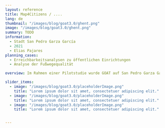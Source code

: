 ```yaml
---
layout: reference
title: Map4Citizens / ....
lang: de
thumbnail: "/images/blog/goat3.0/ghent.png"
image: "/images/blog/goat3.0/ghent.png"
summary: TODO
information:
  - Stadt San Pedro Garza García
  - 2021
  - Elias Pajares
planning_cases:
  - Erreichbarkeitsanalysen zu öffentlichen Einrichtungen
  - Analyse der Fußwegequalität

overview: Im Rahmen einer Pilotstudie wurde GOAT auf San Pedro Garza García in Mexiko übertragen. Hierbei wurden innovative Datenfusionsstrategien entwickelt, die einen Einsatz von GOAT selbst in Regionen mit geringer OSM-Datenverfügbarkeit ermöglichen. GOAT wurde u.a. für Erreichbarkeitsanalysen zu Kindergärten, Schulen und weiteren öffentlichen Einrichtungen eingesetzt und trug zum städtischen Fußverkehrs-Masterplan bei.

slider_items:
  - image: "/images/blog/goat3.0/placeholderImage.png"
    title: "Lorem ipsum dolor sit amet, consectetuer adipiscing elit."
  - image: "/images/blog/goat3.0/placeholderImage.png"
    title: "Lorem ipsum dolor sit amet, consectetuer adipiscing elit."
  - image: "/images/blog/goat3.0/placeholderImage.png"
    title: "Lorem ipsum dolor sit amet, consectetuer adipiscing elit."


---
```


